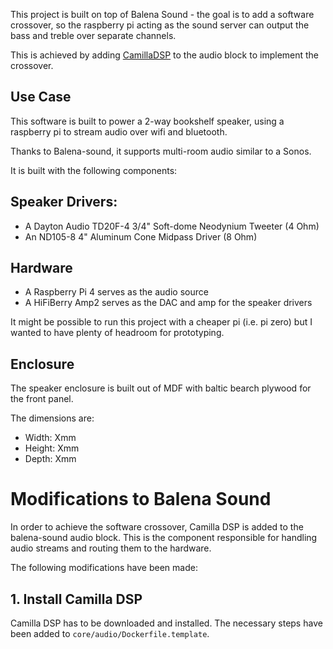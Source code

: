 This project is built on top of Balena Sound - the goal is to add a software crossover, so the raspberry pi acting as the sound server can output the bass and treble over separate channels.

This is achieved by adding [CamillaDSP](https://github.com/HEnquist/camilladsp) to the audio block to implement the crossover.

## Use Case

This software is built to power a 2-way bookshelf speaker, using a raspberry pi to stream audio over wifi and bluetooth.

Thanks to Balena-sound, it supports multi-room audio similar to a Sonos.

It is built with the following components:

## Speaker Drivers:
- A Dayton Audio TD20F-4 3/4" Soft-dome Neodynium Tweeter (4 Ohm)
- An ND105-8 4" Aluminum Cone Midpass Driver (8 Ohm)

## Hardware
- A Raspberry Pi 4 serves as the audio source
- A HiFiBerry Amp2 serves as the DAC and amp for the speaker drivers

It might be possible to run this project with a cheaper pi (i.e. pi zero) but I wanted to have plenty of headroom for prototyping.

## Enclosure
The speaker enclosure is built out of MDF with  baltic bearch plywood for the front panel.

The dimensions are:
- Width: Xmm
- Height: Xmm
- Depth: Xmm

# Modifications to Balena Sound

In order to achieve the software crossover, Camilla DSP is added to the balena-sound audio block.  This is the component responsible for handling audio streams and routing them to the hardware.

The following modifications have been made:

## 1. Install Camilla DSP

Camilla DSP has to be downloaded and installed.  The necessary steps have been added to `core/audio/Dockerfile.template`.
